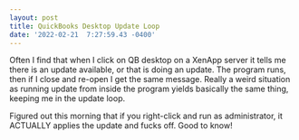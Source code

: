 ```yaml
--- 
layout: post 
title: QuickBooks Desktop Update Loop 
date: '2022-02-21  7:27:59.43 -0400' 
--- 
```

Often I find that when I click on QB desktop on a XenApp server it tells me there is an update available, or that is doing an update. The program runs, then if I close and re-open I get the same message. Really a weird situation as running update 
from inside the program yields basically the same thing, keeping me in the update loop.

Figured out this morning that if you right-click and run as administrator, it ACTUALLY applies the update and fucks off. Good to know!
